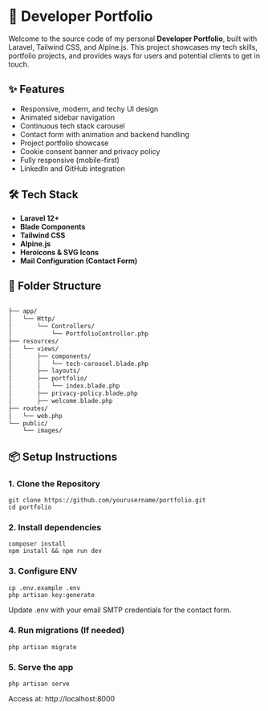 # 🚀 Developer Portfolio

Welcome to the source code of my personal **Developer Portfolio**, built with Laravel, Tailwind CSS, and Alpine.js. This project showcases my tech skills, portfolio projects, and provides ways for users and potential clients to get in touch.

## ✨ Features

- Responsive, modern, and techy UI design
- Animated sidebar navigation
- Continuous tech stack carousel
- Contact form with animation and backend handling
- Project portfolio showcase
- Cookie consent banner and privacy policy
- Fully responsive (mobile-first)
- LinkedIn and GitHub integration

## 🛠️ Tech Stack

- **Laravel 12+**
- **Blade Components**
- **Tailwind CSS**
- **Alpine.js**
- **Heroicons & SVG Icons**
- **Mail Configuration (Contact Form)**

## 🧩 Folder Structure
```bash

├── app/
│   └── Http/
│       └── Controllers/
│           └── PortfolioController.php
├── resources/
│   └── views/
│       ├── components/
│       │   └── tech-carousel.blade.php
│       ├── layouts/
│       ├── portfolio/
│       │   └── index.blade.php
│       ├── privacy-policy.blade.php
│       ├── welcome.blade.php
├── routes/
│   └── web.php
└── public/
    └── images/

```
## 📦 Setup Instructions

### 1. Clone the Repository

```
git clone https://github.com/yourusername/portfolio.git
cd portfolio
```

### 2. Install dependencies

```
composer install
npm install && npm run dev
```

### 3. Configure ENV

```
cp .env.example .env
php artisan key:generate
```

Update .env with your email SMTP credentials for the contact form.

### 4. Run migrations (If needed)

```
php artisan migrate
```

### 5. Serve the app

```
php artisan serve
```

Access at: http://localhost:8000